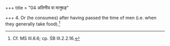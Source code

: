 +++
title = "04 अतिनीय वा मानुषङ्"

+++
4. Or (he consumes) after having passed the time of men (i.e. when they generally take food).[^1]  


[^1]: Cf. MS III.6.6; cp. ŚB III.2.2.16.  
